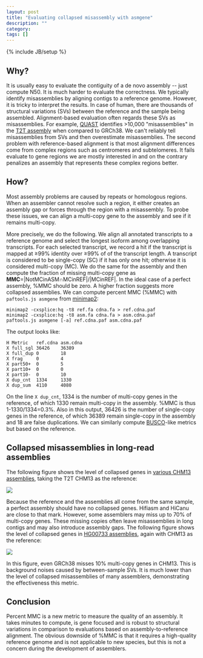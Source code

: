 ```yaml
---
layout: post
title: "Evaluating collapsed misassembly with asmgene"
description: ""
category: 
tags: []
---
```

{% include JB/setup %}

## Why?

It is usually easy to evaluate the contiguity of a de novo assembly -- just
compute N50. It is much harder to evaluate the correctness. We typically
identify misassemblies by aligning contigs to a reference genome. However, it
is tricky to interpret the results. In case of human, there are thousands of
structural variations (SVs) between the reference and the sample being
assembled. Alignment-based evaluation often regards these SVs as misassemblies.
For example, [QUAST][quast] identifies >10,000 "misassemblies" in the [T2T
assembly][chm13-t2t] when compared to GRCh38. We can't reliably tell
misassemblies from SVs and then overestimate misassemblies. The second problem
with reference-based alignment is that most alignment differences come from
complex regions such as centromeres and subtelomeres. It fails evaluate to gene
regions we are mostly interested in and on the contrary penalizes an assembly
that represents these complex regions better.

## How?

Most assembly problems are caused by repeats or homologous regions. When an
assembler cannot resolve such a region, it either creates an assembly gap or
forces through the region with a misassembly. To probe these issues, we can
align a multi-copy gene to the assembly and see if it remains multi-copy.

More precisely, we do the following. We align all annotated transcripts to a
reference genome and select the longest isoform among overlapping transcripts.
For each selected transcript, we record a hit if the transcript is mapped at
&#x2265;99% identity over &#x2265;99% of of the transcript length. A transcript
is considered to be single-copy (SC) if it has only one hit; otherwise it is
considered multi-copy (MC). We do the same for the assembly and then compute
the fraction of missing multi-copy gene as
**MMC**=|NotMCinASM&#x2229;MCinREF|/|MCinREF|. In the ideal case of a perfect
assembly, %MMC should be zero. A higher fraction suggests more
collapsed assemblies. We can compute percent MMC (%MMC) with `paftools.js
asmgene` from [minimap2][mm2]:

```
minimap2 -cxsplice:hq -t8 ref.fa cdna.fa > ref.cdna.paf
minimap2 -cxsplice:hq -t8 asm.fa cdna.fa > asm.cdna.paf
paftools.js asmgene [-a] ref.cdna.paf asm.cdna.paf
```

The output looks like:

```
H Metric   ref.cdna asm.cdna
X full_sgl 36426    36389
X full_dup 0        18
X frag     0        4
X part50+  0        5
X part10+  0        0
X part10-  0        10
X dup_cnt  1334     1330
X dup_sum  4110     4080
```

On the line `X dup_cnt`, 1334 is the number of multi-copy genes in the
reference, of which 1330 remain multi-copy in the assembly. %MMC is thus
1-1330/1334=0.3%. Also in this output, 36426 is the number of single-copy genes
in the reference, of which 36389 remain single-copy in the assembly and 18 are
false duplications. We can similarly compute [BUSCO][busco]-like metrics but
based on the reference.

## Collapsed misassemblies in long-read assemblies

The following figure shows the level of collapsed genes in [various CHM13
assemblies][CHM13-asm], taking the T2T CHM13 as the reference:

![](http://www.liheng.org/images/asmgene/CHM13.jpg)

Because the reference and the assemblies all come from the same sample, 
a perfect assembly should have no collapsed genes. Hifiasm and HiCanu
are close to that mark. However, some assemblers may miss up to 70% of
multi-copy genes. These missing copies often leave misassemblies in long
contigs and may also introduce assembly gaps. The following figure shows the
level of collapsed genes in [HG00733 assemblies][HG00733-asm], again with CHM13
as the reference:

![](http://www.liheng.org/images/asmgene/HG00733.jpg)

In this figure, even GRCh38 misses 10% multi-copy genes in CHM13. This is
background noises caused by between-sample SVs. It is much lower than the level
of collapsed misassemblies of many assemblers, demonstrating the effectiveness
this metric.

## Conclusion

Percent MMC is a new metric to measure the quality of an assembly. It takes
minutes to compute, is gene focused and is robust to structural variations in
comparison to evaluations based on assembly-to-reference alignment. The obvious
downside of %MMC is that it requires a high-quality reference genome and is not
applicable to new species, but this is not a concern during the development of
assemblers.

[quast]: http://bioinf.spbau.ru/quast
[mm2]: https://github.com/lh3/minimap2
[busco]: https://busco.ezlab.org/
[chm13-t2t]: https://github.com/nanopore-wgs-consortium/CHM13
[CHM13-asm]: https://github.com/lh3/pubLRasm#chm13-homozygous-human
[HG00733-asm]: https://github.com/lh3/pubLRasm#hg00733-heterozygous-human
